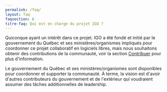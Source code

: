 ```yaml
---
permalink: /faq/
layout: faq
faqsection: 6
titre-faq: Qui est en charge du projet IGO ? 
---
```


Quiconque ayant un intérêt dans ce projet. 
IGO a été fondé et initié par le gouvernement du Québec et ses ministères/organismes impliqués pour coordonner ce projet collaboratif en logiciels libres, mais nous souhaitons obtenir des contributions de la communauté, voir la section [Contribuer](/site-web/contribuer) pour plus d'information.

Le gouvernement du Québec et ses ministères/organismes sont disponibles pour coordonner et supporter la communauté. À terme, la vision est d'avoir d'autres contributeurs du gouvernement et de l'extérieur qui voudraient assumer des tâches additionnelles de leadership.
